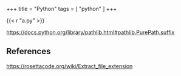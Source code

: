 +++
title = "Python"
tags = [ "python" ]
+++

{{< r "a.py" >}}

<https://docs.python.org/library/pathlib.html#pathlib.PurePath.suffix>

## References

<https://rosettacode.org/wiki/Extract_file_extension>

